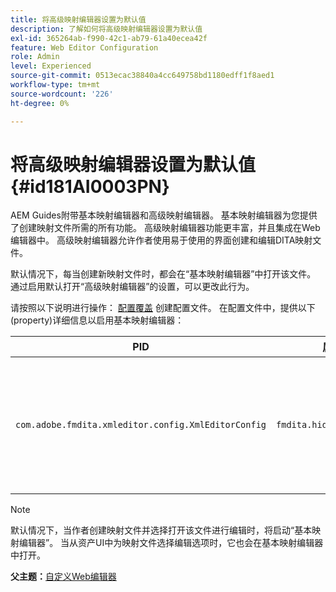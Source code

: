 ```yaml
---
title: 将高级映射编辑器设置为默认值
description: 了解如何将高级映射编辑器设置为默认值
exl-id: 365264ab-f990-42c1-ab79-61a40ecea42f
feature: Web Editor Configuration
role: Admin
level: Experienced
source-git-commit: 0513ecac38840a4cc649758bd1180edff1f8aed1
workflow-type: tm+mt
source-wordcount: '226'
ht-degree: 0%

---
```


# 将高级映射编辑器设置为默认值 {#id181AI0003PN}

AEM Guides附带基本映射编辑器和高级映射编辑器。 基本映射编辑器为您提供了创建映射文件所需的所有功能。 高级映射编辑器功能更丰富，并且集成在Web编辑器中。 高级映射编辑器允许作者使用易于使用的界面创建和编辑DITA映射文件。

默认情况下，每当创建新映射文件时，都会在“基本映射编辑器”中打开该文件。 通过启用默认打开“高级映射编辑器”的设置，可以更改此行为。

请按照以下说明进行操作： [配置覆盖](download-install-additional-config-override.md#) 创建配置文件。 在配置文件中，提供以下\(property\)详细信息以启用基本映射编辑器：

| PID | 属性键 | 属性值 |
|---|------------|--------------|
| `com.adobe.fmdita.xmleditor.config.XmlEditorConfig` | ``fmdita.hide.oldmapeditor`` | 布尔值\(true/false\)。 如果默认情况下要使用高级映射编辑器，则将此属性设置为true。<br> **默认值**： false |

>[!NOTE]
>
> 默认情况下，当作者创建映射文件并选择打开该文件进行编辑时，将启动“基本映射编辑器”。 当从资产UI中为映射文件选择编辑选项时，它也会在基本映射编辑器中打开。

**父主题：**[&#x200B;自定义Web编辑器](conf-web-editor.md)

